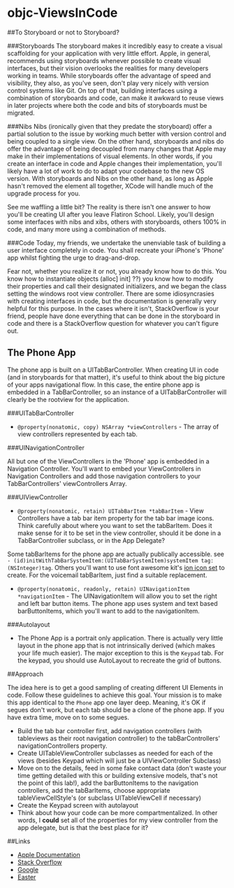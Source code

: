


objc-ViewsInCode
================

##To Storyboard or not to Storyboard? 


###Storyboards
The storyboard makes it incredibly easy to create a visual scaffolding for your application with very little effort.  Apple, in general, recommends using storyboards whenever possible to create visual interfaces, but their vision overlooks the realities for many developers working in teams.  While storyboards offer the advantage of speed and visibility, they also, as you've seen, don't play very nicely with version control systems like Git.  On top of that, building interfaces using a combination of storyboards and code, can make it awkward to reuse views in later projects where both the code and bits of storyboards must be migrated.  

###Nibs 
Nibs (ironically given that they predate the storyboard) offer a partial solution to the issue by working much better with version control and being coupled to a single view.  On the other hand, storyboards and nibs do offer the advantage of being decoupled from many changes that Apple may make in their implementations of visual elements.  In other words, if you create an interface in code and Apple changes their implementation, you'll likely have a lot of work to do to adapt your codebase to the new OS version.  With storyboards and Nibs on the other hand, as long as Apple hasn't removed the element all together, XCode will handle much of the upgrade process for you.  

See me waffling a little bit? The reality is there isn't one answer to how you'll be creating UI after you leave Flatiron School.  Likely, you'll design some interfaces with nibs and xibs, others with storyboards, others 100% in code, and many more using a combination of methods.  

###Code 
Today, my friends, we undertake the unenviable task of building a user interface completely in code.  You shall recreate your iPhone's 'Phone' app whilst fighting the urge to drag-and-drop.  

Fear not, whether you realize it or not, you already know how to do this.  You know how to instantiate objects (alloc] init] ??) you know how to modify their properties and call their designated initializers, and we began the class setting the windows root view controller.  There are some idiosyncrasies with creating interfaces in code, but the documentation is generally very helpful for this purpose.  In the cases where it isn't, StackOverflow is your friend, people have done everything that can be done in the storyboard in code and there is a StackOverflow question for whatever you can't figure out.  

## The Phone App 

The phone app is built on a UITabBarController.  When creating UI in code (and in storyboards for that matter), it's useful to think about the big picture of your apps navigational flow.  In this case, the entire phone app is embedded in a TabBarController, so an instance of a UITabBarController will clearly be the rootview for the application.  

###UITabBarController 

- `@property(nonatomic, copy) NSArray *viewControllers` - The array of view controllers represented by each tab. 

###UINavigationController 

All but one of the ViewControllers in the 'Phone' app is embedded in a Navigation Controller.  You'll want to embed your ViewControllers in Navigation Controllers and add those navigation controllers to your TabBarControllers' viewControllers Array. 

###UIViewController 

- `@property(nonatomic, retain) UITabBarItem *tabBarItem` - View Controllers have a tab bar item property for the tab bar image icons.  Think carefully about where you want to set the tabBarItem. Does it make sense for it to be set in the view controller, should it be done in a TabBarController subclass, or in the App Delegate?

Some tabBarItems for the phone app are actually publically accessible.  see `- (id)initWithTabBarSystemItem:(UITabBarSystemItem)systemItem tag:(NSInteger)tag`.  Others you'll want to use font awesome kit's [ion icon set](https://github.com/PrideChung/FontAwesomeKit) to create. For the voicemail tabBarItem, just find a suitable replacement.    

- `@property(nonatomic, readonly, retain) UINavigationItem *navigationItem` - The UINavigationItem will allow you to set the right and left bar button items.  The phone app uses system and text based barButtonItems, which you'll want to add to the navigationItem. 

###Autolayout

- The Phone App is a portrait only application.  There is actually very little layout in the phone app that is not intrinsically derived (which makes your life much easier).  The major exception to this is the `Keypad` tab.  For the keypad, you should use AutoLayout to recreate the grid of buttons.  

##Approach 

The idea here is to get a good sampling of creating different UI Elements in code.  Follow these guidelines to achieve this goal. Your mission is to make this app identical to the `Phone` app one layer deep.  Meaning, it's OK if segues don't work, but each tab should be a clone of the phone app. If you have extra time, move on to some segues.   

- Build the tab bar controller first, add navigation controllers (with tableviews as their root navigation controller) to the tabBarControllers' navigationControllers property.  
- Create UITableViewController subclasses as needed for each of the views (besides Keypad which will just be a UIViewController Subclass)
- Move on to the details, feed in some fake contact data (don't waste your time getting detailed with this or building extensive models, that's not the point of this lab!), add the barButtonItems to the navigation controllers, add the tabBarItems, choose appropriate tableViewCellStyle's (or subclass UITableViewCell if necessary)
- Create the Keypad screen with autolayout 
- Think about how your code can be more compartmentalized. In other words, I **could** set all of the properties for my view controller from the app delegate, but is that the best place for it? 

##Links

- [Apple Documentation](https://developer.apple.com/library/ios/navigation/)
- [Stack Overflow](http://www.stackoverflow.com)
- [Google](http://www.google.com)
- [Easter](http://imgur.com/dAj3fZS)






